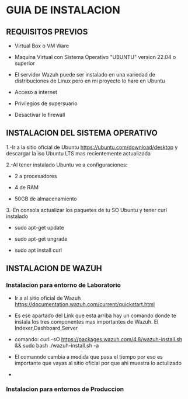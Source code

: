 # GUIA DE INSTALACION

## REQUISITOS PREVIOS

- Virtual Box o VM Ware

- Maquina Virtual con Sistema Operativo "UBUNTU" version 22.04 o superior
 - El servidor Wazuh puede ser instalado en una variedad de distribuciones de Linux pero en mi proyecto lo hare en Ubuntu

- Acceso a internet 

- Privilegios de supersuario 

- Desactivar le firewall

## INSTALACION DEL SISTEMA OPERATIVO 

1.-Ir a la sitio oficial de Ubuntu https://ubuntu.com/download/desktop y descargar la iso Ubuntu LTS mas recientemente actualizada

2.-Al tener instalado Ubuntu ve a configuraciones:

- 2 a procesadores

- 4 de RAM

- 50GB de almacenamiento

3.-En consola actualizar los paquetes de tu SO Ubuntu y tener curl instalado

- sudo apt-get update

- sudo apt-get ungrade

- sudo apt install curl

## INSTALACION DE WAZUH 

### Instalacion para entorno de Laboratorio
 
 - Ir a al sitio oficial de Wazuh https://documentation.wazuh.com/current/quickstart.html

 - Es ese apartado del Link que esta arriba hay un comando donde te instala los tres componentes mas importantes de Wazuh. El Indexer,Dashboard,Server

 - comando: curl -sO https://packages.wazuh.com/4.8/wazuh-install.sh && sudo bash ./wazuh-install.sh -a
  - El comanndo cambia a medida que pasa el tiempo por eso es importante que vayas al sitio oficial por que ahi muestra lo actulizado 

 - 

### Instalacion para entornos de Produccion



